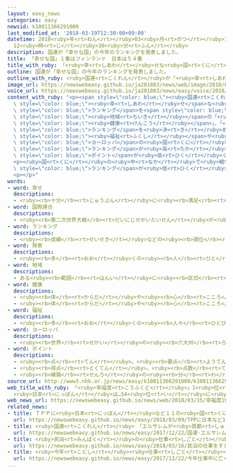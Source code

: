 ```yaml
---
layout: easy_news
categories: easy
newsid: k10011366291000
last_modified_at: '2018-03-19T12:30:00+09:00'
datetime: 2018<ruby>年<rt>ねん</rt></ruby>03<ruby>月<rt>がつ</rt></ruby>19<ruby>日<rt>にち</rt></ruby>
  12<ruby>時<rt>じ</rt></ruby>30<ruby>分<rt>ふん</rt></ruby>
description: 国連が「幸せな国」の今年のランキングを発表しました。
title: 「幸せな国」１番はフィンランド　日本は５４番
title_with_ruby: 「<ruby>幸<rt>しあわ</rt></ruby>せな<ruby>国<rt>くに</rt></ruby>」１<ruby>番<rt>ばん</rt></ruby>はフィンランド　<ruby>日本<rt>にっぽん</rt></ruby>は５４<ruby>番<rt>ばん</rt></ruby>
outline: 国連が「幸せな国」の今年のランキングを発表しました。
outline_with_ruby: <ruby>国連<rt>こくれん</rt></ruby>が「<ruby>幸<rt>しあわ</rt></ruby>せな<ruby>国<rt>くに</rt></ruby>」の<ruby>今年<rt>ことし</rt></ruby>のランキングを<ruby>発表<rt>はっぴょう</rt></ruby>しました。
image_url: https://newswebeasy.github.io/ja201803/news/web/image/2018/03/15/K10011366291_1803151939_1803151948_01_03.jpg
voice_url: https://newswebeasy.github.io/ja201803/news/easy/voice/2018/03/19/k10011366291000.mp3
content_with_ruby: "<p><span style=\"color: blue;\"><ruby>国連<rt>こくれん</rt></ruby></span>が「<span\
  \ style=\"color: blue;\"><ruby>幸<rt>しあわ</rt></ruby>せ</span>な<ruby>国<rt>くに</rt></ruby>」の<ruby>今年<rt>ことし</rt></ruby>の<span\
  \ style=\"color: blue;\">ランキング</span>を<span style=\"color: blue;\"><ruby>発表<rt>はっぴょう</rt></ruby></span>しました。１５６の<ruby>国<rt>くに</rt></ruby>と<span\
  \ style=\"color: blue;\"><ruby>地域<rt>ちいき</rt></ruby></span>の「<ruby>経済<rt>けいざい</rt></ruby>」や「<span\
  \ style=\"color: blue;\"><ruby>健康<rt>けんこう</rt></ruby></span>」、「<ruby>自由<rt>じゆう</rt></ruby>な<ruby>社会<rt>しゃかい</rt></ruby>かどうか」などを<ruby>調<rt>しら</rt></ruby>べて<span\
  \ style=\"color: blue;\">ランキング</span>を<ruby>決<rt>き</rt></ruby>めました。</p>\n<p>１<ruby>番<rt>ばん</rt></ruby>は、<ruby>去年<rt>きょねん</rt></ruby>５<ruby>番<rt>ばん</rt></ruby>だったフィンランドでした。２<ruby>番<rt>ばん</rt></ruby>はノルウェー、３<ruby>番<rt>ばん</rt></ruby>はデンマークでした。<span\
  \ style=\"color: blue;\"><ruby>福祉<rt>ふくし</rt></ruby></span>や<ruby>教育<rt>きょういく</rt></ruby>を<ruby>特<rt>とく</rt></ruby>によくしようとしている<ruby>北<rt>きた</rt></ruby><span\
  \ style=\"color: blue;\">ヨーロッパ</span>の<ruby>国<rt>くに</rt></ruby>は、<ruby>今年<rt>ことし</rt></ruby>も<span\
  \ style=\"color: blue;\">ランキング</span>が<ruby>高<rt>たか</rt></ruby>くなりました。</p>\n<p><ruby>日本<rt>にっぽん</rt></ruby>は「ほかの<ruby>人<rt>ひと</rt></ruby>への<ruby>優<rt>やさ</rt></ruby>しさ」などの<span\
  \ style=\"color: blue;\">ポイント</span>が<ruby>低<rt>ひく</rt></ruby>くて、５４<ruby>番<rt>ばん</rt></ruby>でした。<ruby>去年<rt>きょねん</rt></ruby>は５１<ruby>番<rt>ばん</rt></ruby>でした。</p>\n\
  <p><ruby>国<rt>くに</rt></ruby>の<ruby>中<rt>なか</rt></ruby>で<ruby>戦争<rt>せんそう</rt></ruby>などが<ruby>続<rt>つづ</rt></ruby>いているアフリカの<ruby>国<rt>くに</rt></ruby>は、<span\
  \ style=\"color: blue;\">ランキング</span>が<ruby>低<rt>ひく</rt></ruby>くなりました。</p>\n<p></p>\n\
  <p></p>"
words:
- word: 幸せ
  descriptions:
  - <ruby><rb>十分</rb><rt>じゅうぶん</rt></ruby>に<ruby><rb>満足</rb><rt>まんぞく</rt></ruby>している<ruby><rb>状態</rb><rt>じょうたい</rt></ruby>。<ruby><rb>幸福</rb><rt>こうふく</rt></ruby>。
- word: 国際連合
  descriptions:
  - <ruby><rb>第二次世界大戦</rb><rt>だいにじせかいたいせん</rt></ruby>が<ruby><rb>終</rb><rt>お</rt></ruby>わった１９４５<ruby><rb>年</rb><rt>ねん</rt></ruby>、<ruby><rb>世界</rb><rt>せかい</rt></ruby>の<ruby><rb>平和</rb><rt>へいわ</rt></ruby>と<ruby><rb>安全</rb><rt>あんぜん</rt></ruby>を<ruby><rb>守</rb><rt>まも</rt></ruby>るために<ruby><rb>作</rb><rt>つく</rt></ruby>られた<ruby><rb>仕組</rb><rt>しく</rt></ruby>み。<ruby><rb>本部</rb><rt>ほんぶ</rt></ruby>はアメリカのニューヨークにある。<ruby><rb>国連</rb><rt>こくれん</rt></ruby>。<ruby><rb>UN</rb><rt>ユーエヌ</rt></ruby>。
- word: ランキング
  descriptions:
  - <ruby><rb>成績</rb><rt>せいせき</rt></ruby>などの<ruby><rb>順位</rb><rt>じゅんい</rt></ruby>。<ruby><rb>等級</rb><rt>とうきゅう</rt></ruby>。
- word: 発表
  descriptions:
  - <ruby><rb>多</rb><rt>おお</rt></ruby>くの<ruby><rb>人</rb><rt>ひと</rt></ruby>に<ruby><rb>広</rb><rt>ひろ</rt></ruby>く<ruby><rb>知</rb><rt>し</rt></ruby>らせること。
- word: 地域
  descriptions:
  - ある<ruby><rb>範囲</rb><rt>はんい</rt></ruby>に<ruby><rb>区切</rb><rt>くぎ</rt></ruby>られた<ruby><rb>土地</rb><rt>とち</rt></ruby>。
- word: 健康
  descriptions:
  - <ruby><rb>体</rb><rt>からだ</rt></ruby>や<ruby><rb>心</rb><rt>こころ</rt></ruby>に<ruby><rb>悪</rb><rt>わる</rt></ruby>いところがなく、<ruby><rb>元気</rb><rt>げんき</rt></ruby>なようす。
  - <ruby><rb>体</rb><rt>からだ</rt></ruby>や<ruby><rb>心</rb><rt>こころ</rt></ruby>のぐあい。
- word: 福祉
  descriptions:
  - <ruby><rb>多</rb><rt>おお</rt></ruby>くの<ruby><rb>人々</rb><rt>ひとびと</rt></ruby>の<ruby><rb>幸</rb><rt>しあわ</rt></ruby>せ。<ruby><rb>幸福</rb><rt>こうふく</rt></ruby>。
- word: ヨーロッパ
  descriptions:
  - <ruby><rb>世界</rb><rt>せかい</rt></ruby>の<ruby><rb>六大州</rb><rt>ろくだいしゅう</rt></ruby>の<ruby><rb>一</rb><rt>ひと</rt></ruby>つ。アジアの<ruby><rb>北西</rb><rt>ほくせい</rt></ruby>、アフリカの<ruby><rb>北</rb><rt>きた</rt></ruby>にある。<ruby><rb>産業</rb><rt>さんぎょう</rt></ruby>や<ruby><rb>文化</rb><rt>ぶんか</rt></ruby>が<ruby><rb>発達</rb><rt>はったつ</rt></ruby>した<ruby><rb>国</rb><rt>くに</rt></ruby>が<ruby><rb>多</rb><rt>おお</rt></ruby>い。
- word: ポイント
  descriptions:
  - <ruby><rb>点</rb><rt>てん</rt></ruby>。<ruby><rb>要点</rb><rt>ようてん</rt></ruby>。
  - <ruby><rb>得点</rb><rt>とくてん</rt></ruby>。<ruby><rb>点数</rb><rt>てんすう</rt></ruby>。
  - <ruby><rb>線路</rb><rt>せんろ</rt></ruby>の<ruby><rb>分</rb><rt>わ</rt></ruby>かれ<ruby><rb>目</rb><rt>め</rt></ruby>で、<ruby><rb>車両</rb><rt>しゃりょう</rt></ruby>を<ruby><rb>別</rb><rt>べつ</rt></ruby>の<ruby><rb>線</rb><rt>せん</rt></ruby>に<ruby><rb>入</rb><rt>い</rt></ruby>れかえる<ruby><rb>仕</rb><rt>し</rt></ruby>かけ。<ruby><rb>転</rb><rt>てん</rt></ruby>てつ<ruby><rb>機</rb><rt>き</rt></ruby>。
source_url: http://www3.nhk.or.jp/news/easy/k10011366291000/k10011366291000.html
web_title_with_ruby: 「<ruby>幸福度<rt>こうふくど</rt></ruby>」1<ruby>位<rt>い</rt></ruby>は<ruby>フィンランド<rt>ふぃんらんど</rt></ruby>
  <ruby>日本<rt>にっぽん</rt></ruby>は…54<ruby>位<rt>い</rt></ruby>に<ruby>後退<rt>こうたい</rt></ruby>
web_news_url: https://newswebeasy.github.io/news/web/2018/03/15/幸福度1位はフィンランド-日本は54位に後退
related_news:
- title: ＴＰＰに<ruby>日本<rt>にっぽん</rt></ruby>など１１の<ruby>国<rt>くに</rt></ruby>がサインをする
  url: https://newswebeasy.github.io/news/easy/2018/03/09/TPPに日本など11の国がサインをする
- title: <ruby>国連<rt>こくれん</rt></ruby>　「エルサレムが<ruby>首都<rt>しゅと</rt></ruby>」と<ruby>言<rt>い</rt></ruby>うアメリカを<ruby>認<rt>みと</rt></ruby>めない
  url: https://newswebeasy.github.io/news/easy/2017/12/22/国連-エルサレムが首都と言うアメリカを認めない
- title: <ruby>民泊<rt>みんぱく</rt></ruby>の<ruby>仕事<rt>しごと</rt></ruby>をするための<ruby>申<rt>もう</rt></ruby>し<ruby>込<rt>こ</rt></ruby>みが<ruby>始<rt>はじ</rt></ruby>まる
  url: https://newswebeasy.github.io/news/easy/2018/03/16/民泊の仕事をするための申し込みが始まる
- title: <ruby>今年<rt>ことし</rt></ruby><ruby>仕事<rt>しごと</rt></ruby><ruby>中<rt>ちゅう</rt></ruby>に<ruby>亡<rt>な</rt></ruby>くなった<ruby>記者<rt>きしゃ</rt></ruby>は<ruby>世界<rt>せかい</rt></ruby>で５０<ruby>人<rt>にん</rt></ruby>
  url: https://newswebeasy.github.io/news/easy/2017/12/22/今年仕事中に亡くなった記者は世界で50人
...
```

